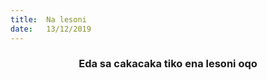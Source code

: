 ```yaml
---
title:  Na lesoni
date:   13/12/2019
---
```


### <center>Eda sa cakacaka tiko ena lesoni oqo</center>
